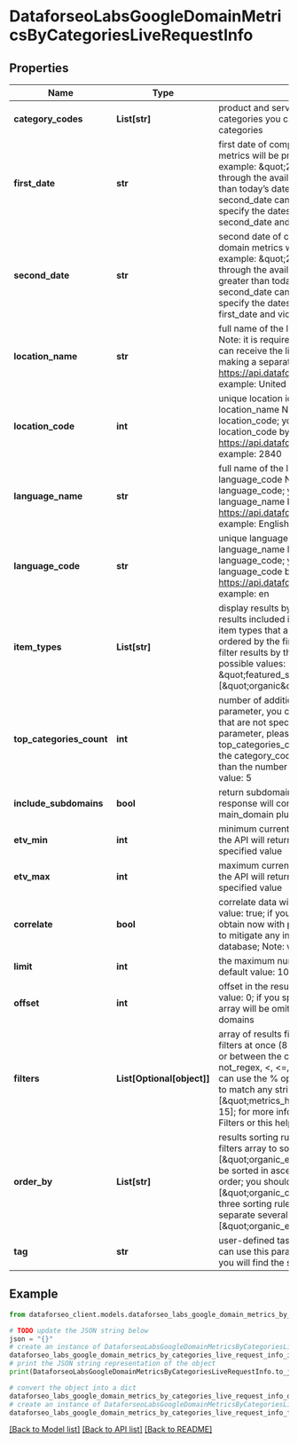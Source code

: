 # DataforseoLabsGoogleDomainMetricsByCategoriesLiveRequestInfo


## Properties

Name | Type | Description | Notes
------------ | ------------- | ------------- | -------------
**category_codes** | **List[str]** | product and service categories required field The maximum number of categories you can specify: 5 you can download the full list of possible categories | [optional] 
**first_date** | **str** | first date of comparison period required field first date for which domain metrics will be provided; date format: \&quot;yyyy-mm-dd\&quot;; example: \&quot;2021-06-01\&quot;; the list available dates is available through the available history endpoint; Note: first_date cannot be greater than today’s date; Also note: the dates specified in first_date and second_date cannot point to the same month of the same year; you can specify the dates in any order: first_date can be greater than second_date and vice versa; minimum date: \&quot;2020-10-01\&quot; | [optional] 
**second_date** | **str** | second date of comparison period required field second date for which domain metrics will be provided; date format: \&quot;yyyy-mm-dd\&quot;; example: \&quot;2021-10-01\&quot;; the list available dates is available through the available history endpoint; Note: second_date cannot be greater than today’s date; Also note: the dates specified in first_date and second_date cannot point to the same month of the same year; you can specify the dates in any order: second_date can be greater than first_date and vice versa; minimum date: \&quot;2020-10-01\&quot; | [optional] 
**location_name** | **str** | full name of the location required field if you don’t specify location_code Note: it is required to specify either location_name or location_code; you can receive the list of available locations with their location_name by making a separate request to https://api.dataforseo.com/v3/dataforseo_labs/locations_and_languages; example: United Kingdom | [optional] 
**location_code** | **int** | unique location identifier required field if you don’t specify location_name Note: it is required to specify either location_name or location_code; you can receive the list of available locations with their location_code by making a separate request to https://api.dataforseo.com/v3/dataforseo_labs/locations_and_languages; example: 2840 | [optional] 
**language_name** | **str** | full name of the language required field if you don’t specify language_code Note: it is required to specify either language_name or language_code; you can receive the list of available languages with their language_name by making a separate request to https://api.dataforseo.com/v3/dataforseo_labs/locations_and_languages; example: English | [optional] 
**language_code** | **str** | unique language identifier required field if you don’t specify language_name Note: it is required to specify either language_name or language_code; you can receive the list of available languages with their language_code by making a separate request to https://api.dataforseo.com/v3/dataforseo_labs/locations_and_languages; example: en | [optional] 
**item_types** | **List[str]** | display results by item type optional field indicates the type of search results included in the response; Note: if the item_types array contains item types that are different from the organic object, the results will be ordered by the first item type in the array; you will not be able to sort and filter results by the types of search results not included in the response; possible values: [\&quot;organic\&quot;, \&quot;paid\&quot;, \&quot;featured_snippet\&quot;, \&quot;local_pack\&quot;]; default value: [\&quot;organic\&quot;, \&quot;paid\&quot;] | [optional] 
**top_categories_count** | **int** | number of additional domain categories optional field by using this parameter, you can receive domains relevant to additional categories that are not specified in category_codes above; to learn more about the parameter, please refer to this help center article; by default, top_categories_count is equal to the number of categories specified in the category_codes array; Note: top_categories_count cannot be less than the number of categories in the category_codes array; maximum value: 5 | [optional] 
**include_subdomains** | **bool** | return subdomains in the API response optional field if false, the API response will contain main_domain only; if true, the API will return main_domain plus its subdomains (if available); default value: true | [optional] 
**etv_min** | **int** | minimum current organic ETV of the domain optional field if specified, the API will return only domains with organic_etv greater than the specified value | [optional] 
**etv_max** | **int** | maximum current organic ETV of the domain optional field if specified, the API will return only domains with organic_etv lesser than the specified value | [optional] 
**correlate** | **bool** | correlate data with previously obtained datasets optional field default value: true; if you use this parameter, our system will correlate data you obtain now with previously obtained datasets; this parameter is intended to mitigate any inconsistencies that may result from changes to our database; Note: we do not recommend setting correlate to false | [optional] 
**limit** | **int** | the maximum number of domains in the results array optional field default value: 100; maximum value: 1000 | [optional] 
**offset** | **int** | offset in the results array of returned domains optional field default value: 0; if you specify the 10 value, the first ten domains in the results array will be omitted and the data will be provided for the successive domains | [optional] 
**filters** | **List[Optional[object]]** | array of results filtering parameters optional field you can add several filters at once (8 filters maximum); you should set a logical operator and, or between the conditions the following operators are supported: regex, not_regex, &lt;, &lt;&#x3D;, &gt;, &gt;&#x3D;, &#x3D;, &lt;&gt;, in, not_in, ilike, not_ilike, like, not_like; you can use the % operator with like and not_like, as well as ilike and not_ilike to match any string of zero or more characters; example: [\&quot;metrics_history.202110.organic.pos_1\&quot;, \&quot;&gt;\&quot;, 15]; for more information about filters, please refer to Dataforseo Labs – Filters or this help center guide | [optional] 
**order_by** | **List[str]** | results sorting rules optional field you can use the same values as in the filters array to sort the results; default rule: [\&quot;organic_etv,desc\&quot;]; possible sorting types: asc – results will be sorted in ascending order desc – results will be sorted in descending order; you should use a comma to set up a sorting type; example: [\&quot;organic_count,desc\&quot;]; note that you can set no more than three sorting rules in a single request; you should use a comma to separate several sorting rules; example: [\&quot;organic_etv,desc\&quot;,\&quot;organic_count,asc\&quot;] | [optional] 
**tag** | **str** | user-defined task identifier optional field the character limit is 255; you can use this parameter to identify the task and match it with the result; you will find the specified tag value in the data object of the response | [optional] 

## Example

```python
from dataforseo_client.models.dataforseo_labs_google_domain_metrics_by_categories_live_request_info import DataforseoLabsGoogleDomainMetricsByCategoriesLiveRequestInfo

# TODO update the JSON string below
json = "{}"
# create an instance of DataforseoLabsGoogleDomainMetricsByCategoriesLiveRequestInfo from a JSON string
dataforseo_labs_google_domain_metrics_by_categories_live_request_info_instance = DataforseoLabsGoogleDomainMetricsByCategoriesLiveRequestInfo.from_json(json)
# print the JSON string representation of the object
print(DataforseoLabsGoogleDomainMetricsByCategoriesLiveRequestInfo.to_json())

# convert the object into a dict
dataforseo_labs_google_domain_metrics_by_categories_live_request_info_dict = dataforseo_labs_google_domain_metrics_by_categories_live_request_info_instance.to_dict()
# create an instance of DataforseoLabsGoogleDomainMetricsByCategoriesLiveRequestInfo from a dict
dataforseo_labs_google_domain_metrics_by_categories_live_request_info_from_dict = DataforseoLabsGoogleDomainMetricsByCategoriesLiveRequestInfo.from_dict(dataforseo_labs_google_domain_metrics_by_categories_live_request_info_dict)
```
[[Back to Model list]](../README.md#documentation-for-models) [[Back to API list]](../README.md#documentation-for-api-endpoints) [[Back to README]](../README.md)


